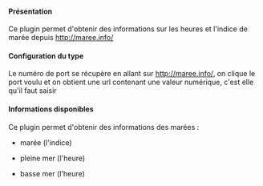 #### Présentation

Ce plugin permet d'obtenir des informations sur les heures et l'indice de marée depuis http://maree.info/

#### Configuration du type

Le numéro de port se récupère en allant sur http://maree.info/, on clique le port voulu et on obtient une url contenant une valeur numérique, c'est elle qu'il faut saisir

#### Informations disponibles

Ce plugin permet d'obtenir des informations des marées :

* marée (l'indice)

* pleine mer (l'heure)

* basse mer (l'heure)
